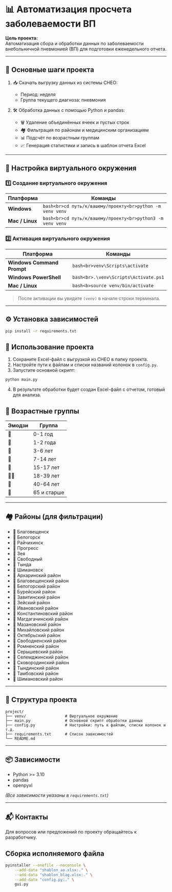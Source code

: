 # 📊 Автоматизация просчета заболеваемости ВП

**Цель проекта:**  
Автоматизация сбора и обработки данных по заболеваемости внебольничной пневмонией (ВП) для подготовки еженедельного отчета.

---

## 📝 Основные шаги проекта

1. 📥 Скачать выгрузку данных из системы СНЕО:  
   - Период: неделя  
   - Группа текущего диагноза: пневмония

2. 🛠 Обработка данных с помощью Python и pandas:  
   - 🗑 Удаление объединённых ячеек и пустых строк  
   - 🏘 Фильтрация по районам и медицинским организациям  
   - 📊 Подсчёт по возрастным группам  
   - 📈 Генерация статистики и запись в шаблон отчета Excel

---

## 🐍 Настройка виртуального окружения

### 1️⃣ Создание виртуального окружения

| Платформа | Команды |
|-----------|---------|
| **Windows** | ```bash<br>cd путь/к/вашему/проекту<br>python -m venv venv``` |
| **Mac / Linux** | ```bash<br>cd путь/к/вашему/проекту<br>python3 -m venv venv``` |

### 2️⃣ Активация виртуального окружения

| Платформа | Команды |
|-----------|---------|
| **Windows Command Prompt** | ```bash<br>venv\Scripts\activate``` |
| **Windows PowerShell** | ```bash<br>.\venv\Scripts\Activate.ps1``` |
| **Mac / Linux** | ```bash<b>source venv/bin/activate``` |

> После активации вы увидите `(venv)` в начале строки терминала.

---

## ⚙ Установка зависимостей

```bash
pip install -r requirements.txt
```

## 🚀 Использование проекта

1. Сохраните Excel-файл с выгрузкой из СНЕО в папку проекта.  
2. Настройте пути к файлам и списки названий колонок в `config.py`.  
3. Запустите основной скрипт:

```bash
python main.py
```

4. В результате обработки будет создан Excel-файл с отчетом, готовый для анализа.

## 🎯 Возрастные группы

| Эмодзи | Группа | 
|--------|-------|
| 👶 | 0-1 год |
| 🍼 | 1-2 года |
| 🧒 | 3-6 лет |
| 👦 | 7-14 лет |
| 🧑 | 15-17 лет |
| 🧑‍🦰 | 18-39 лет |
| 🧔 | 40-64 лет |
| 👴 | 65 и старше |

---

## 🏘 Районы (для фильтрации)

- 📍 Благовещенск  
- 📍 Белогорск  
- 📍 Райчихинск  
- 📍 Прогресс  
- 📍 Зея  
- 📍 Свободный  
- 📍 Тында  
- 📍 Шимановск  
- 📍 Архаринский район  
- 📍 Благовещенский район  
- 📍 Белогорский район  
- 📍 Бурейский район  
- 📍 Завитинский район  
- 📍 Зейский район  
- 📍 Ивановский район  
- 📍 Константиновский район  
- 📍 Магдагачинский район  
- 📍 Мазановский район  
- 📍 Михайловский район  
- 📍 Октябрьский район  
- 📍 Свободненский район  
- 📍 Ромненский район  
- 📍 Серышевский район  
- 📍 Селемджинский район  
- 📍 Сковородинский район  
- 📍 Тындинский район  
- 📍 Тамбовский район  
- 📍 Шимановский район  

---

## 📂 Структура проекта

```
project/
├── venv/                 # Виртуальное окружение
├── main.py               # Основной скрипт обработки данных
├── config.py             # Настройки: путь к файлам, списки колонок и т.д.
├── requirements.txt      # Список зависимостей
└── README.md
```

---

## 📦 Зависимости

- Python >= 3.10  
- pandas  
- openpyxl  

*(Все зависимости указаны в `requirements.txt`)*

---

## 📬 Контакты

Для вопросов или предложений по проекту обращайтесь к разработчику.


## Сборка исполняемого файла
```bash
pyinstaller --onefile --noconsole \
    --add-data "shablon_ao.xlsx:." \
    --add-data "shablon_blag.xlsx:." \
    --add-data "config.py:." \
    gui.py
```

